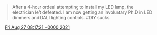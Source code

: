 > After a 4\-hour ordeal attempting to install my LED lamp, the electrician left defeated\. I am now getting an involuntary Ph\.D in LED dimmers and DALI lighting controls\. \#DIY sucks

<img src="../../media/tweet.ico" width="12" /> [Fri Aug 27 08:17:21 +0000 2021](https://twitter.com/DromerDenker/status/1431168947907350531)